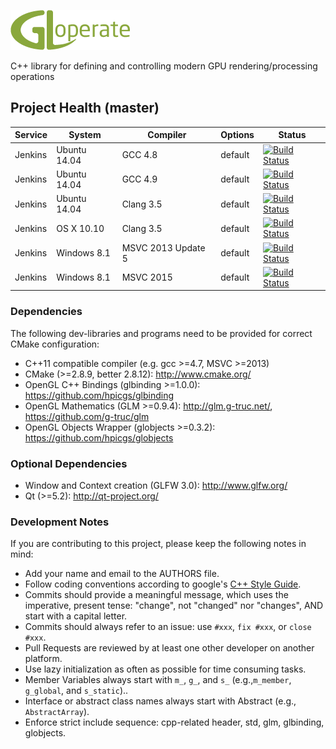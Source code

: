 ![gloperate Logo](gloperate-logo.png "gloperate")

C++ library for defining and controlling modern GPU rendering/processing operations

## Project Health (master)

| Service | System | Compiler | Options | Status |
| ------- | ------ | -------- | ------- | ------ |
| Jenkins | Ubuntu 14.04 | GCC 4.8 | default | [![Build Status](http://jenkins.hpi3d.de/buildStatus/icon?job=gloperate-linux-gcc4.8&style=plastic)](http://jenkins.hpi3d.de/job/gloperate-linux-gcc4.8)|
| Jenkins | Ubuntu 14.04 | GCC 4.9 | default | [![Build Status](http://jenkins.hpi3d.de/buildStatus/icon?job=gloperate-linux-gcc4.9&style=plastic)](http://jenkins.hpi3d.de/job/gloperate-linux-gcc4.9)|
| Jenkins | Ubuntu 14.04 | Clang 3.5 | default | [![Build Status](http://jenkins.hpi3d.de/buildStatus/icon?job=gloperate-linux-clang3.5&style=plastic)](http://jenkins.hpi3d.de/job/gloperate-linux-clang3.5) |
| Jenkins | OS X 10.10 | Clang 3.5 | default | [![Build Status](http://jenkins.hpi3d.de/buildStatus/icon?job=gloperate-osx-clang3.5&style=plastic)](http://jenkins.hpi3d.de/job/gloperate-osx-clang3.5) |
| Jenkins | Windows 8.1 | MSVC 2013 Update 5 | default | [![Build Status](http://jenkins.hpi3d.de/buildStatus/icon?job=gloperate-windows-msvc2013&style=plastic)](http://jenkins.hpi3d.de/job/gloperate-windows-msvc2013) |
| Jenkins | Windows 8.1 | MSVC 2015 | default | [![Build Status](http://jenkins.hpi3d.de/buildStatus/icon?job=gloperate-windows-msvc2015&style=plastic)](http://jenkins.hpi3d.de/job/gloperate-windows-msvc2015) |

### Dependencies

The following dev-libraries and programs need to be provided for correct CMake configuration:
* C++11 compatible compiler (e.g. gcc >=4.7, MSVC >=2013)
* CMake (>=2.8.9, better 2.8.12): http://www.cmake.org/
* OpenGL C++ Bindings (glbinding >=1.0.0): https://github.com/hpicgs/glbinding
* OpenGL Mathematics (GLM >=0.9.4): http://glm.g-truc.net/, https://github.com/g-truc/glm
* OpenGL Objects Wrapper (globjects >=0.3.2): https://github.com/hpicgs/globjects

### Optional Dependencies

* Window and Context creation (GLFW 3.0): http://www.glfw.org/
* Qt (>=5.2): http://qt-project.org/

### Development Notes

If you are contributing to this project, please keep the following notes in mind:
* Add your name and email to the AUTHORS file.
* Follow coding conventions according to google's [C++ Style Guide](http://google-styleguide.googlecode.com/svn/trunk/cppguide.xml).
* Commits should provide a meaningful  message, which uses the imperative, present tense: "change", not "changed" nor "changes", AND start with a capital letter.
* Commits should always refer to an issue: use ```#xxx```, ```fix #xxx```, or ```close #xxx```.
* Pull Requests are reviewed by at least one other developer on another platform.
* Use lazy initialization as often as possible for time consuming tasks.
* Member Variables always start with ```m_```, ```g_```, and ```s_``` (e.g.,```m_member```, ```g_global```, and ```s_static```)..
* Interface or abstract class names always start with Abstract (e.g., ```AbstractArray```).
* Enforce strict include sequence: cpp-related header, std, glm, glbinding, globjects.
